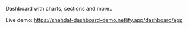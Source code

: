 Dashboard with charts, sections and more.. 

Live demo: https://shahdat-dashboard-demo.netlify.app/dashboard/app
